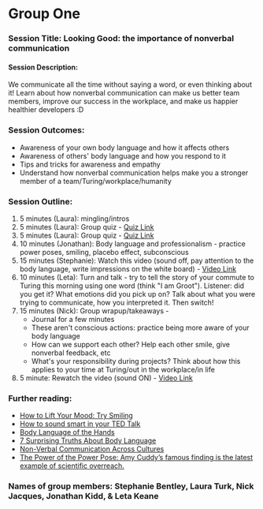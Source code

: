 # Group One

### Session Title: Looking Good: the importance of nonverbal communication
#### Session Description:
We communicate all the time without saying a word, or even thinking about it! Learn about how nonverbal communication can make us better team members, improve our success in the workplace, and make us happier healthier developers :D

### Session Outcomes: 
- Awareness of your own body language and how it affects others
- Awareness of others' body language and how you respond to it
- Tips and tricks for awareness and empathy
- Understand how nonverbal communication helps make you a stronger member of a team/Turing/workplace/humanity

### Session Outline:
1. 5 minutes (Laura): mingling/intros
2. 5 minutes (Laura): Group quiz - [Quiz Link](https://testyourself.psychtests.com/testid/3764)
3. 5 minutes (Laura): Group quiz - [Quiz Link](https://www.theguardian.com/small-business-network/2016/mar/04/quiz-fluent-body-language-business-success-relationships)
4. 10 minutes (Jonathan): Body language and professionalism - practice power poses, smiling, placebo effect, subconscious
5. 15 minutes (Stephanie): Watch this video (sound off, pay attention to the body language, write impressions on the white board) - [Video Link](https://www.youtube.com/watch?v=_ZBKX-6Gz6A)
6. 10 minutes (Leta): Turn and talk - try to tell the story of your commute to Turing this morning using one word (think "I am Groot"). Listener: did you get it? What emotions did you pick up on? Talk about what you were trying to communicate, how you interpreted it. Then switch!
8. 15 minutes (Nick): Group wrapup/takeaways -
    - Journal for a few minutes
    - These aren't conscious actions: practice being more aware of your body language
    - How can we support each other? Help each other smile, give nonverbal feedback, etc
    - What's your responsibility during projects? Think about how this applies to your time at Turing/out in the workplace/in life
9. 5 minute: Rewatch the video (sound ON) - [Video Link](https://www.youtube.com/watch?v=_ZBKX-6Gz6A)

### Further reading:
- [How to Lift Your Mood: Try Smiling](http://content.time.com/time/health/article/0,8599,1871687,00.html)
- [How to sound smart in your TED Talk](https://www.youtube.com/watch?v=8S0FDjFBj8o)
- [Body Language of the Hands](https://www.psychologytoday.com/blog/spycatcher/201001/body-language-the-hands)
- [7 Surprising Truths About Body Language](https://www.forbes.com/sites/nickmorgan/2012/10/25/7-surprising-truths-about-body-language/#70a1db93509f)
- [Non-Verbal Communication Across Cultures](https://www.psychologytoday.com/blog/between-cultures/201706/non-verbal-communication-across-cultures)
- [The Power of the Power Pose: Amy Cuddy’s famous finding is the latest example of scientific overreach.](http://www.slate.com/articles/health_and_science/science/2016/01/amy_cuddy_s_power_pose_research_is_the_latest_example_of_scientific_overreach.html)

### Names of group members: Stephanie Bentley, Laura Turk, Nick Jacques, Jonathan Kidd, & Leta Keane
